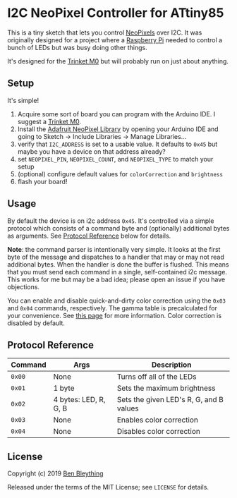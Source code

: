 I2C NeoPixel Controller for ATtiny85
================================================================================

This is a tiny sketch that lets you control [NeoPixels] over I2C. It was
originally designed for a project where a [Raspberry Pi] needed to control a
bunch of LEDs but was busy doing other things.

It's designed for the [Trinket M0] but will probably run on just about anything.

[NeoPixels]: https://www.adafruit.com/category/168
[Raspberry Pi]: https://www.raspberrypi.org/
[Trinket M0]: https://www.adafruit.com/product/3500

Setup
--------------------------------------------------------------------------------

It's simple!

1. Acquire some sort of board you can program with the Arduino IDE. I suggest a
   [Trinket M0].
2. Install the [Adafruit NeoPixel Library] by opening your Arduino IDE and going
   to Sketch -> Include Libraries -> Manage Libraries...
3. verify that `I2C_ADDRESS` is set to a usable value. It defaults to `0x45` but
   maybe you have a device on that address already?
4. set `NEOPIXEL_PIN`, `NEOPIXEL_COUNT`, and `NEOPIXEL_TYPE` to match your setup
5. (optional) configure default values for `colorCorrection` and `brightness`
6. flash your board!

[Adafruit NeoPixel Library]: https://github.com/adafruit/Adafruit_NeoPixel

Usage
--------------------------------------------------------------------------------

By default the device is on i2c address `0x45`. It's controlled via a simple
protocol which consists of a command byte and (optionally) additional bytes as
arguments. See [Protocol Reference](#protocol-reference) below for details.

**Note**: the command parser is intentionally very simple. It looks at the first
byte of the message and dispatches to a handler that may or may not read
additional bytes. When the handler is done the buffer is flushed. This means
that you must send each command in a single, self-contained i2c message. This
works for me but may be a bad idea; please open an issue if you have objections.

You can enable and disable quick-and-dirty color correction using the `0x03` and
`0x04` commands, respectively. The gamma table is precalculated for your
convenience. See [this page][gamma] for more information. Color correction is
disabled by default.

[gamma]: https://learn.adafruit.com/led-tricks-gamma-correction/the-quick-fix


Protocol Reference
--------------------------------------------------------------------------------

| Command | Args                  | Description                             |
|---------|-----------------------|-----------------------------------------|
| `0x00`  | None                  | Turns off all of the LEDs               |
| `0x01`  | 1 byte                | Sets the maximum brightness             |
| `0x02`  | 4 bytes: LED, R, G, B | Sets the given LED's R, G, and B values |
| `0x03`  | None                  | Enables color correction                |
| `0x04`  | None                  | Disables color correction               |

License
--------------------------------------------------------------------------------

Copyright (c) 2019 [Ben Bleything](mailto:ben@bleything.net)

Released under the terms of the MIT License; see `LICENSE` for details.
